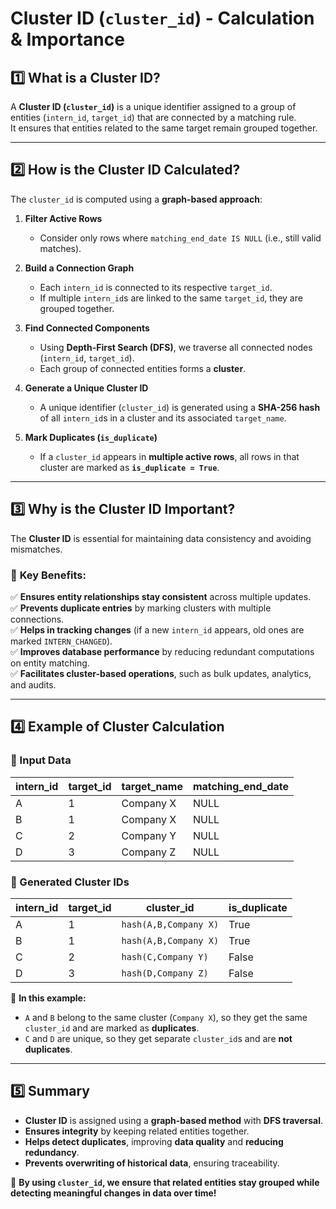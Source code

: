 # Cluster ID (`cluster_id`) - Calculation & Importance

## **1️⃣ What is a Cluster ID?**
A **Cluster ID (`cluster_id`)** is a unique identifier assigned to a group of entities (`intern_id`, `target_id`) that are connected by a matching rule.  
It ensures that entities related to the same target remain grouped together.

---

## **2️⃣ How is the Cluster ID Calculated?**
The `cluster_id` is computed using a **graph-based approach**:

1. **Filter Active Rows**  
   - Consider only rows where `matching_end_date IS NULL` (i.e., still valid matches).

2. **Build a Connection Graph**  
   - Each `intern_id` is connected to its respective `target_id`.
   - If multiple `intern_id`s are linked to the same `target_id`, they are grouped together.

3. **Find Connected Components**  
   - Using **Depth-First Search (DFS)**, we traverse all connected nodes (`intern_id`, `target_id`).
   - Each group of connected entities forms a **cluster**.

4. **Generate a Unique Cluster ID**  
   - A unique identifier (`cluster_id`) is generated using a **SHA-256 hash** of all `intern_id`s in a cluster and its associated `target_name`.

5. **Mark Duplicates (`is_duplicate`)**  
   - If a `cluster_id` appears in **multiple active rows**, all rows in that cluster are marked as **`is_duplicate = True`**.

---

## **3️⃣ Why is the Cluster ID Important?**
The **Cluster ID** is essential for maintaining data consistency and avoiding mismatches.  
### 🔹 **Key Benefits:**
✅ **Ensures entity relationships stay consistent** across multiple updates.  
✅ **Prevents duplicate entries** by marking clusters with multiple connections.  
✅ **Helps in tracking changes** (if a new `intern_id` appears, old ones are marked `INTERN_CHANGED`).  
✅ **Improves database performance** by reducing redundant computations on entity matching.  
✅ **Facilitates cluster-based operations**, such as bulk updates, analytics, and audits.

---

## **4️⃣ Example of Cluster Calculation**
### **🔹 Input Data**
| intern_id | target_id | target_name | matching_end_date |
|-----------|----------|-------------|-------------------|
| A         | 1        | Company X   | NULL              |
| B         | 1        | Company X   | NULL              |
| C         | 2        | Company Y   | NULL              |
| D         | 3        | Company Z   | NULL              |

### **🔹 Generated Cluster IDs**
| intern_id | target_id | cluster_id                                  | is_duplicate |
|-----------|----------|----------------------------------------------|-------------|
| A         | 1        | `hash(A,B,Company X)`                       | True        |
| B         | 1        | `hash(A,B,Company X)`                       | True        |
| C         | 2        | `hash(C,Company Y)`                         | False       |
| D         | 3        | `hash(D,Company Z)`                         | False       |

📌 **In this example:**
- `A` and `B` belong to the same cluster (`Company X`), so they get the same `cluster_id` and are marked as **duplicates**.
- `C` and `D` are unique, so they get separate `cluster_id`s and are **not duplicates**.

---

## **5️⃣ Summary**
- **Cluster ID** is assigned using a **graph-based method** with **DFS traversal**.
- **Ensures integrity** by keeping related entities together.
- **Helps detect duplicates**, improving **data quality** and **reducing redundancy**.
- **Prevents overwriting of historical data**, ensuring traceability.

🚀 **By using `cluster_id`, we ensure that related entities stay grouped while detecting meaningful changes in data over time!**
